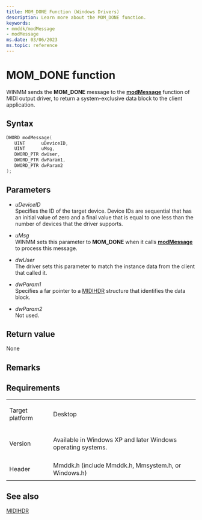 ```yaml
---
title: MOM_DONE Function (Windows Drivers)
description: Learn more about the MOM_DONE function.
keywords:
- mmddk/modMessage
- modMessage
ms.date: 03/06/2023
ms.topic: reference
---
```


# MOM\_DONE function

WINMM sends the **MOM\_DONE** message to the [**modMessage**](mod-message.md) function of MIDI output driver, to return a system-exclusive data block to the client application.

## Syntax

``` c++
DWORD modMessage(
   UINT      uDeviceID,
   UINT      uMsg,
   DWORD_PTR dwUser,
   DWORD_PTR dwParam1,
   DWORD_PTR dwParam2
);
```

## Parameters

- *uDeviceID*  
  Specifies the ID of the target device. Device IDs are sequential that has an initial value of zero and a final value that is equal to one less than the number of devices that the driver supports.

- *uMsg*  
  WINMM sets this parameter to **MOM\_DONE** when it calls [**modMessage**](mod-message.md) to process this message.

- *dwUser*  
  The driver sets this parameter to match the instance data from the client that called it.

- *dwParam1*  
  Specifies a far pointer to a [MIDIHDR](/windows/win32/api/mmeapi/ns-mmeapi-midihdr) structure that identifies the data block.

- *dwParam2*  
  Not used.

## Return value

None

## Remarks

## Requirements

<table>
<tbody>
<tr class="odd">
<td><p>Target platform</p></td>
<td>Desktop</td>
</tr>
<tr class="even">
<td><p>Version</p></td>
<td><p>Available in Windows XP and later Windows operating systems.</p></td>
</tr>
<tr class="odd">
<td><p>Header</p></td>
<td>Mmddk.h (include Mmddk.h, Mmsystem.h, or Windows.h)</td>
</tr>
</tbody>
</table>

## See also

[MIDIHDR](/windows/win32/api/mmeapi/ns-mmeapi-midihdr)
